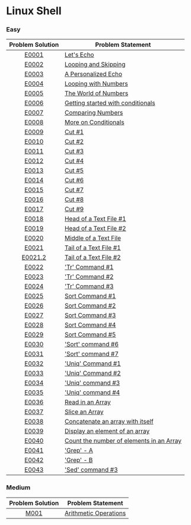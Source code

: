 # Linux Shell

### Easy

|Problem Solution|Problem Statement|
|:--------------:|-----------------|
|[E0001]|[Let's Echo]|
|[E0002]|[Looping and Skipping]|
|[E0003]|[A Personalized Echo]|
|[E0004]|[Looping with Numbers]|
|[E0005]|[The World of Numbers]|
|[E0006]|[Getting started with conditionals]|
|[E0007]|[Comparing Numbers]|
|[E0008]|[More on Conditionals]|
|[E0009]|[Cut #1]|
|[E0010]|[Cut #2]|
|[E0011]|[Cut #3]|
|[E0012]|[Cut #4]|
|[E0013]|[Cut #5]|
|[E0014]|[Cut #6]|
|[E0015]|[Cut #7]|
|[E0016]|[Cut #8]|
|[E0017]|[Cut #9]|
|[E0018]|[Head of a Text File #1]|
|[E0019]|[Head of a Text File #2]|
|[E0020]|[Middle of a Text File]|
|[E0021]|[Tail of a Text File #1]|
|[E0021.2]|[Tail of a Text File #2]|
|[E0022]|['Tr' Command #1]|
|[E0023]|['Tr' Command #2]|
|[E0024]|['Tr' Command #3]|
|[E0025]|[Sort Command #1]|
|[E0026]|[Sort Command #2]|
|[E0027]|[Sort Command #3]|
|[E0028]|[Sort Command #4]|
|[E0029]|[Sort Command #5]|
|[E0030]|['Sort' command #6]|
|[E0031]|['Sort' command #7]|
|[E0032]|['Uniq' Command #1]|
|[E0033]|['Uniq' Command #2]|
|[E0034]|['Uniq' command #3]|
|[E0035]|['Uniq' command #4]|
|[E0036]|[Read in an Array]|
|[E0037]|[Slice an Array]|
|[E0038]|[Concatenate an array with itself]|
|[E0039]|[Display an element of an array]|
|[E0040]|[Count the number of elements in an Array]|
|[E0041]|['Grep' - A]|
|[E0042]|['Grep' - B]|
|[E0043]|['Sed' command #3]|


### Medium

|Problem Solution|Problem Statement|
|:--------------:|-----------------|
|[M001]|[Arithmetic Operations]|


[//]: # (Easy)

[E0001]: Easy/E0001.sh
[Let's Echo]: https://www.hackerrank.com/challenges/bash-tutorials-lets-echo/problem

[E0002]: Easy/E0002.sh
[Looping and Skipping]: https://www.hackerrank.com/challenges/bash-tutorials---looping-and-skipping/problem

[E0003]: Easy/E0003.sh
[A Personalized Echo]: https://www.hackerrank.com/challenges/bash-tutorials---a-personalized-echo/problem

[E0004]: Easy/E0004.sh
[Looping with Numbers]: https://www.hackerrank.com/challenges/bash-tutorials---looping-with-numbers/problem

[E0005]: Easy/E0005.sh
[The World of Numbers]: https://www.hackerrank.com/challenges/bash-tutorials---the-world-of-numbers/problem

[E0006]: Easy/E0006.sh
[Getting started with conditionals]: https://www.hackerrank.com/challenges/bash-tutorials---getting-started-with-conditionals/problem

[E0007]: Easy/E0007.sh
[Comparing Numbers]: https://www.hackerrank.com/challenges/bash-tutorials---comparing-numbers/problem

[E0008]: Easy/E0008.sh
[More on Conditionals]: https://www.hackerrank.com/challenges/bash-tutorials---more-on-conditionals/problem

[E0009]: Easy/E0009.sh
[Cut #1]: https://www.hackerrank.com/challenges/text-processing-cut-1/problem

[E0010]: Easy/E0010.sh
[Cut #2]: https://www.hackerrank.com/challenges/text-processing-cut-2/problem

[E0011]: Easy/E0011.sh
[Cut #3]: https://www.hackerrank.com/challenges/text-processing-cut-3/problem

[E0012]: Easy/E0012.sh
[Cut #4]: https://www.hackerrank.com/challenges/text-processing-cut-4/problem

[E0013]: Easy/E0013.sh
[Cut #5]: https://www.hackerrank.com/challenges/text-processing-cut-5/problem

[E0014]: Easy/E0014.sh
[Cut #6]: https://www.hackerrank.com/challenges/text-processing-cut-6/problem

[E0015]: Easy/E0015.sh
[Cut #7]: https://www.hackerrank.com/challenges/text-processing-cut-7/problem

[E0016]: Easy/E0016.sh
[Cut #8]: https://www.hackerrank.com/challenges/text-processing-cut-8/problem

[E0017]: Easy/E0017.sh
[Cut #9]: https://www.hackerrank.com/challenges/text-processing-cut-9/problem

[E0018]: Easy/E0018.sh
[Head of a Text File #1]: https://www.hackerrank.com/challenges/text-processing-head-1/problem

[E0019]: Easy/E0019.sh
[Head of a Text File #2]: https://www.hackerrank.com/challenges/text-processing-head-2/problem

[E0020]: Easy/E0020.sh
[Middle of a Text File]: https://www.hackerrank.com/challenges/text-processing-in-linux---the-middle-of-a-text-file/problem

[E0021]: Easy/E0021.sh
[Tail of a Text File #1]: https://www.hackerrank.com/challenges/text-processing-tail-1/problem

[E0021.2]: Easy/E0021.2.sh
[Tail of a Text File #2]: https://www.hackerrank.com/challenges/text-processing-tail-2/problem?h_r=next-challenge&h_v=zen&h_r=next-challenge&h_v=zen&h_r=next-challenge&h_v=zen

[E0022]: Easy/E0022.sh
['Tr' Command #1]: https://www.hackerrank.com/challenges/text-processing-tr-1/problem

[E0023]: Easy/E0023.sh
['Tr' Command #2]: https://www.hackerrank.com/challenges/text-processing-tr-2/problem

[E0024]: Easy/E0024.sh
['Tr' Command #3]: https://www.hackerrank.com/challenges/text-processing-tr-3/problem

[E0025]: Easy/E0025.sh
[Sort Command #1]: https://www.hackerrank.com/challenges/text-processing-sort-1/problem

[E0026]: Easy/E0026.sh
[Sort Command #2]: https://www.hackerrank.com/challenges/text-processing-sort-2/problem

[E0027]: Easy/E0027.sh
[Sort Command #3]: https://www.hackerrank.com/challenges/text-processing-sort-3/problem

[E0028]: Easy/E0028.sh
[Sort Command #4]: https://www.hackerrank.com/challenges/text-processing-sort-4/problem

[E0029]: Easy/E0029.sh
[Sort Command #5]: https://www.hackerrank.com/challenges/text-processing-sort-5/problem

[E0030]: Easy/E0030.sh
['Sort' command #6]: https://www.hackerrank.com/challenges/text-processing-sort-6/problem

[E0031]: Easy/E0031.sh
['Sort' command #7]: https://www.hackerrank.com/challenges/text-processing-sort-7/problem

[E0032]: Easy/E0032.sh
['Uniq' Command #1]: https://www.hackerrank.com/challenges/text-processing-in-linux-the-uniq-command-1/problem

[E0033]: Easy/E0033.sh
['Uniq' Command #2]: https://www.hackerrank.com/challenges/text-processing-in-linux-the-uniq-command-2/problem

[E0034]: Easy/E0034.sh
['Uniq' command #3]: https://www.hackerrank.com/challenges/text-processing-in-linux-the-uniq-command-3/problem

[E0035]: Easy/E0035.sh
['Uniq' command #4]: https://www.hackerrank.com/challenges/text-processing-in-linux-the-uniq-command-4/problem

[E0036]: Easy/E0036.sh
[Read in an Array]: https://www.hackerrank.com/challenges/bash-tutorials-read-in-an-array/problem

[E0037]: Easy/E0037.sh
[Slice an Array]: https://www.hackerrank.com/challenges/bash-tutorials-slice-an-array/problem

[E0038]: Easy/E0038.sh
[Concatenate an array with itself]: https://www.hackerrank.com/challenges/bash-tutorials-concatenate-an-array-with-itself/problem

[E0039]: Easy/E0039.sh
[Display an element of an array]: https://www.hackerrank.com/challenges/bash-tutorials-display-the-third-element-of-an-array/problem

[E0040]: Easy/E0040.sh
[Count the number of elements in an Array]: https://www.hackerrank.com/challenges/bash-tutorials-count-the-number-of-elements-in-an-array/problem

[E0041]: Easy/E0041.sh
['Grep' - A]: https://www.hackerrank.com/challenges/text-processing-in-linux-the-grep-command-4/problem

[E0042]: Easy/E0042.sh
['Grep' - B]: https://www.hackerrank.com/challenges/text-processing-in-linux-the-grep-command-5/problem

[E0043]: Easy/E0043.sh
['Sed' command #3]: https://www.hackerrank.com/challenges/text-processing-in-linux-the-sed-command-3/problem


[//]: # (Medium)

[M001]: Medium/M001.sh
[Arithmetic Operations]: https://www.hackerrank.com/challenges/bash-tutorials---arithmetic-operations/problem

